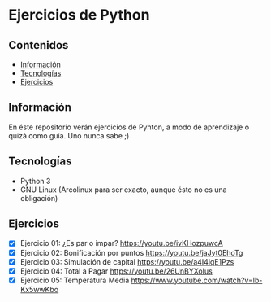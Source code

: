 # Ejercicios de Python

## Contenidos

- [Información](#Información)
- [Tecnologías](#Tecnologías)
- [Ejercicios](#Ejercicios)

## Información

En éste repositorio verán ejercicios de Pyhton, a modo de aprendizaje o quizá
como guía. Uno nunca sabe ;)

## Tecnologías

- Python 3
- GNU Linux (Arcolinux para ser exacto, aunque ésto no es una obligación)

## Ejercicios

- [x] Ejercicio 01: ¿Es par o impar?        https://youtu.be/ivKHozpuwcA
- [x] Ejercicio 02: Bonificación por puntos https://youtu.be/jaJyt0EhoTg
- [x] Ejercicio 03: Simulación de capital   https://youtu.be/a4I4iqE1Pzs
- [x] Ejercicio 04: Total a Pagar           https://youtu.be/26UnBYXolus
- [x] Ejercicio 05: Temperatura Media       https://www.youtube.com/watch?v=lb-Kx5wwKbo
